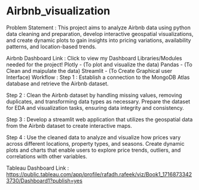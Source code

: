 # Airbnb_visualization

Problem Statement :
This project aims to analyze Airbnb data using python data cleaning and preparation, develop interactive geospatial visualizations, and create dynamic plots to gain insights into pricing variations, availability patterns, and location-based trends.

Airbnb Dashboard Link : Click to view my Dashboard
Libraries/Modules needed for the project!
Plotly - (To plot and visualize the data)
Pandas - (To Clean and maipulate the data)
Streamlit - (To Create Graphical user Interface)
Workflow :
Step 1 :
Establish a connection to the MongoDB Atlas database and retrieve the Airbnb dataset.

Step 2 :
Clean the Airbnb dataset by handling missing values, removing duplicates, and transforming data types as necessary. Prepare the dataset for EDA and visualization tasks, ensuring data integrity and consistency.

Step 3 :
Develop a streamlit web application that utilizes the geospatial data from the Airbnb dataset to create interactive maps.

Step 4 :
Use the cleaned data to analyze and visualize how prices vary across different locations, property types, and seasons. Create dynamic plots and charts that enable users to explore price trends, outliers, and correlations with other variables.

Tableau Dashboard Link : https://public.tableau.com/app/profile/rafadh.rafeek/viz/Book1_17168733423730/Dashboard1?publish=yes
